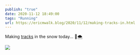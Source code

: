 ```yaml
---
publish: "true"
date: 2020-11-12 18:49:00
tags: "Running"
url: https://ericmwalk.blog/2020/11/12/making-tracks-in.html
---
```


Making [tracks](https://www.strava.com/activities/4328281341) in the snow today... 🏃🌨️

![](https://ericmwalk.blog/uploads/2020/61ada3a834.jpg)
